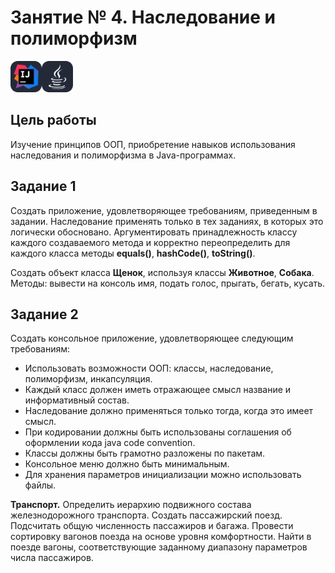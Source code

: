 # Занятие № 4. Наследование и полиморфизм
<img height="50" src="https://github.com/tandpfun/skill-icons/blob/main/icons/Idea-Dark.svg" width="50"/><img src="https://github.com/tandpfun/skill-icons/raw/main/icons/Java-Dark.svg" width="50" height="50">
## Цель работы
Изучение принципов ООП, приобретение навыков использования наследования и полиморфизма в Java-программах.

## Задание 1
Создать приложение, удовлетворяющее требованиям, приведенным в задании. Наследование применять только в тех заданиях, в которых это логически обосновано. Аргументировать принадлежность классу каждого создаваемого метода и корректно переопределить для каждого класса методы **equals()**, **hashCode()**, **toString()**. 

Создать объект класса **Щенок**, используя классы **Животное**, **Собака**. Методы: вывести на консоль имя, подать голос, прыгать, бегать, кусать. 

## Задание 2
Создать консольное приложение, удовлетворяющее следующим
требованиям:
 - Использовать возможности ООП: классы, наследование,
полиморфизм, инкапсуляция.
 - Каждый класс должен иметь отражающее смысл название и
информативный состав.
 - Наследование должно применяться только тогда, когда это имеет
смысл.
 - При кодировании должны быть использованы соглашения об
оформлении кода java code convention.
 - Классы должны быть грамотно разложены по пакетам.
 - Консольное меню должно быть минимальным.
 - Для хранения параметров инициализации можно использовать
файлы.

 **Транспорт.** Определить иерархию подвижного состава железнодорожного транспорта. Создать пассажирский поезд. Подсчитать общую численность пассажиров и багажа. Провести сортировку вагонов поезда на основе уровня комфортности. Найти в поезде вагоны, соответствующие заданному диапазону параметров числа пассажиров. 